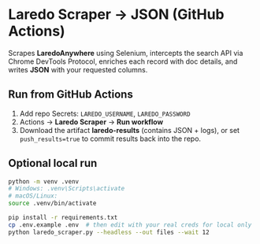 # Laredo Scraper → JSON (GitHub Actions)

Scrapes **LaredoAnywhere** using Selenium, intercepts the search API via Chrome DevTools Protocol, enriches each record with doc details, and writes **JSON** with your requested columns.

## Run from GitHub Actions
1. Add repo Secrets: `LAREDO_USERNAME`, `LAREDO_PASSWORD`
2. Actions → **Laredo Scraper** → **Run workflow**
3. Download the artifact **laredo-results** (contains JSON + logs), or set `push_results=true` to commit results back into the repo.

## Optional local run
```bash
python -m venv .venv
# Windows: .venv\Scripts\activate
# macOS/Linux:
source .venv/bin/activate

pip install -r requirements.txt
cp .env.example .env  # then edit with your real creds for local only
python laredo_scraper.py --headless --out files --wait 12
